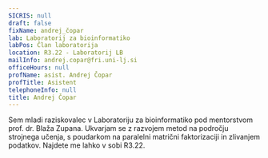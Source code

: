 ```yaml
---
SICRIS: null
draft: false
fixName: andrej_čopar
lab: Laboratorij za bioinformatiko
labPos: Član laboratorija
location: R3.22 - Laboratorij LB
mailInfo: andrej.copar@fri.uni-lj.si
officeHours: null
profName: asist. Andrej Čopar
profTitle: Asistent
telephoneInfo: null
title: Andrej Čopar
---
```



Sem mladi raziskovalec v Laboratoriju za bioinformatiko pod mentorstvom  prof. dr. Blaža Zupana. Ukvarjam se z razvojem metod na področju strojnega učenja, s poudarkom na paralelni matrični faktorizaciji in zlivanjem podatkov.
Najdete me lahko v sobi R3.22.